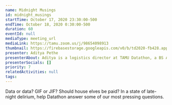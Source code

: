 ```yaml
---
name: Midnight Musings
id: midnight_musings
startTime: October 17, 2020 23:30:00-500
endTime: October 18, 2020 0:30:00-500
duration: 60
eventId: null
mediaType: meeting_url
mediaLink: https://tamu.zoom.us/j/98654098913
thumbnail: https://firebasestorage.googleapis.com/v0/b/td2020-fb428.appspot.com/o/Thinking-man.jpg?alt=media&token=57e91c41-f7a1-4e54-9824-541f311aa28c
presenter: Aditya Pethe
presenterAbout: Aditya is a logistics director at TAMU Datathon, a BS Applied Mathematics and Computer Science, and has experience building predictive models in at Deephaven Data Labs
presenterSocials: []
priority: 7
relatedActivities: null
tags:
---
```


Data or data? GIF or JIF? Should house elves be paid? In a state of late-night delirium, help Datathon answer some of our most pressing questions.
